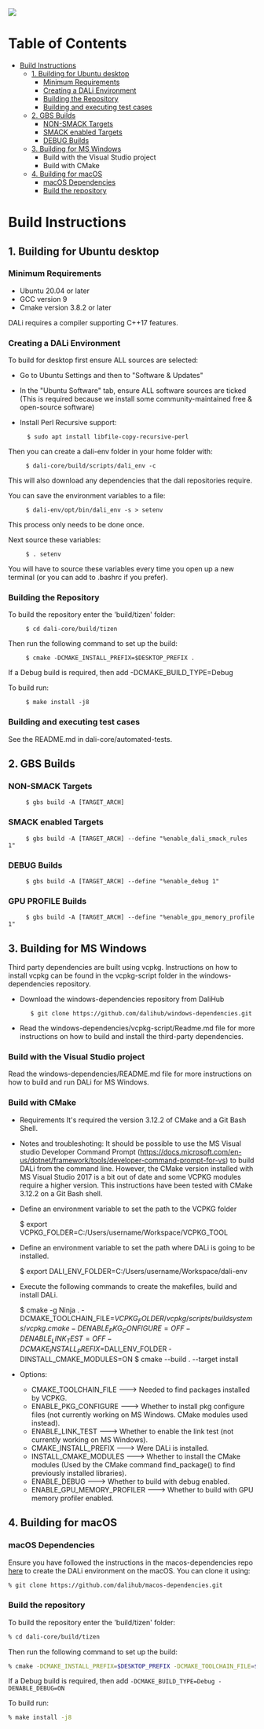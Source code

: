 <img src="https://dalihub.github.io/images/DaliLogo320x200.png">

# Table of Contents

   * [Build Instructions](#build-instructions)
      * [1. Building for Ubuntu desktop](#1-building-for-ubuntu-desktop)
         * [Minimum Requirements](#minimum-requirements)
         * [Creating a DALi Environment](#creating-a-dali-environment)
         * [Building the Repository](#building-the-repository)
         * [Building and executing test cases](#building-and-executing-test-cases)
      * [2. GBS Builds](#2-gbs-builds)
         * [NON-SMACK Targets](#non-smack-targets)
         * [SMACK enabled Targets](#smack-enabled-targets)
         * [DEBUG Builds](#debug-builds)
      * [3. Building for MS Windows](#3-building-for-ms-windows)
         * Build with the Visual Studio project
         * Build with CMake
      * [4. Building for macOS](#4-building-for-macos)
         * [macOS Dependencies](#macos-dependencies)
         * [Build the repository](#build-the-repository)

# Build Instructions

## 1. Building for Ubuntu desktop

### Minimum Requirements

 - Ubuntu 20.04 or later
 - GCC version 9
 - Cmake version 3.8.2 or later

DALi requires a compiler supporting C++17 features.

### Creating a DALi Environment

To build for desktop first ensure ALL sources are selected:
 - Go to Ubuntu Settings and then to "Software & Updates"
 - In the "Ubuntu Software" tab, ensure ALL software sources are ticked
   (This is required because we install some community-maintained free & open-source software)
 - Install Perl Recursive support:

         $ sudo apt install libfile-copy-recursive-perl

Then you can create a dali-env folder in your home folder with:

         $ dali-core/build/scripts/dali_env -c

This will also download any dependencies that the dali repositories require.

You can save the environment variables to a file:

         $ dali-env/opt/bin/dali_env -s > setenv

This process only needs to be done once.

Next source these variables:

         $ . setenv

You will have to source these variables every time you open up a new terminal (or you can add to .bashrc if you prefer).


### Building the Repository

To build the repository enter the 'build/tizen' folder:

         $ cd dali-core/build/tizen

Then run the following command to set up the build:

         $ cmake -DCMAKE_INSTALL_PREFIX=$DESKTOP_PREFIX .

If a Debug build is required, then add -DCMAKE_BUILD_TYPE=Debug

To build run:

         $ make install -j8

### Building and executing test cases

See the README.md in dali-core/automated-tests.

## 2. GBS Builds

### NON-SMACK Targets

         $ gbs build -A [TARGET_ARCH]

### SMACK enabled Targets

         $ gbs build -A [TARGET_ARCH] --define "%enable_dali_smack_rules 1"

### DEBUG Builds

         $ gbs build -A [TARGET_ARCH] --define "%enable_debug 1"

### GPU PROFILE Builds

         $ gbs build -A [TARGET_ARCH] --define "%enable_gpu_memory_profile 1"

## 3. Building for MS Windows

Third party dependencies are built using vcpkg. Instructions on how to install vcpkg can be found in the
vcpkg-script folder in the windows-dependencies repository.

- Download the windows-dependencies repository from DaliHub

         $ git clone https://github.com/dalihub/windows-dependencies.git

- Read the windows-dependencies/vcpkg-script/Readme.md file for more instructions on how to build and install the third-party dependencies.

### Build with the Visual Studio project
  Read the windows-dependencies/README.md file for more instructions on how to build and run DALi for MS Windows.

### Build with CMake

  * Requirements
    It's required the version 3.12.2 of CMake and a Git Bash Shell.

  * Notes and troubleshoting:
    It should be possible to use the MS Visual studio Developer Command Prompt (https://docs.microsoft.com/en-us/dotnet/framework/tools/developer-command-prompt-for-vs) to build DALi from the command line.
    However, the CMake version installed with MS Visual Studio 2017 is a bit out of date and some VCPKG modules require a higher version.
    This instructions have been tested with CMake 3.12.2 on a Git Bash shell.

  * Define an environment variable to set the path to the VCPKG folder

    $ export VCPKG_FOLDER=C:/Users/username/Workspace/VCPKG_TOOL

  * Define an environment variable to set the path where DALi is going to be installed.

    $ export DALI_ENV_FOLDER=C:/Users/username/Workspace/dali-env

  * Execute the following commands to create the makefiles, build and install DALi.

    $ cmake -g Ninja . -DCMAKE_TOOLCHAIN_FILE=$VCPKG_FOLDER/vcpkg/scripts/buildsystems/vcpkg.cmake -DENABLE_PKG_CONFIGURE=OFF -DENABLE_LINK_TEST=OFF -DCMAKE_INSTALL_PREFIX=$DALI_ENV_FOLDER -DINSTALL_CMAKE_MODULES=ON
    $ cmake --build . --target install


  * Options:
    - CMAKE_TOOLCHAIN_FILE       ---> Needed to find packages installed by VCPKG.
    - ENABLE_PKG_CONFIGURE       ---> Whether to install pkg configure files (not currently working on MS Windows. CMake modules used instead).
    - ENABLE_LINK_TEST           ---> Whether to enable the link test (not currently working on MS Windows).
    - CMAKE_INSTALL_PREFIX       ---> Were DALi is installed.
    - INSTALL_CMAKE_MODULES      ---> Whether to install the CMake modules (Used by the CMake command find_package() to find previously installed libraries).
    - ENABLE_DEBUG               ---> Whether to build with debug enabled.
    - ENABLE_GPU_MEMORY_PROFILER ---> Whether to build with GPU memory profiler enabled.

## 4. Building for macOS

### macOS Dependencies

Ensure you have followed the instructions in the macos-dependencies repo [here](https://github.com/dalihub/macos-dependencies)
to create the DALi environment on the macOS.
You can clone it using:
```zsh
% git clone https://github.com/dalihub/macos-dependencies.git
```

### Build the repository

To build the repository enter the 'build/tizen' folder:
```zsh
% cd dali-core/build/tizen
```
Then run the following command to set up the build:
```zsh
% cmake -DCMAKE_INSTALL_PREFIX=$DESKTOP_PREFIX -DCMAKE_TOOLCHAIN_FILE=$VCPKG_FOLDER/scripts/buildsystems/vcpkg.cmake -DINSTALL_CMAKE_MODULES=ON .
```
If a Debug build is required, then add `-DCMAKE_BUILD_TYPE=Debug -DENABLE_DEBUG=ON`

To build run:
```zsh
% make install -j8
```
